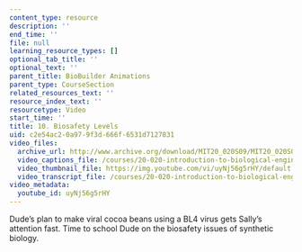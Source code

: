 ```yaml
---
content_type: resource
description: ''
end_time: ''
file: null
learning_resource_types: []
optional_tab_title: ''
optional_text: ''
parent_title: BioBuilder Animations
parent_type: CourseSection
related_resources_text: ''
resource_index_text: ''
resourcetype: Video
start_time: ''
title: 10. Biosafety Levels
uid: c2e54ac2-0a97-9f3d-666f-6531d7127831
video_files:
  archive_url: http://www.archive.org/download/MIT20_020S09/MIT20_020S09_bsl.mp4
  video_captions_file: /courses/20-020-introduction-to-biological-engineering-design-spring-2009/bc9add69a5465657a348945e955e677b_uyNj56g5rHY.vtt
  video_thumbnail_file: https://img.youtube.com/vi/uyNj56g5rHY/default.jpg
  video_transcript_file: /courses/20-020-introduction-to-biological-engineering-design-spring-2009/9149aaccb969261a695cdf1ce35b0871_uyNj56g5rHY.pdf
video_metadata:
  youtube_id: uyNj56g5rHY
---
```


Dude’s plan to make viral cocoa beans using a BL4 virus gets Sally’s attention fast. Time to school Dude on the biosafety issues of synthetic biology.
